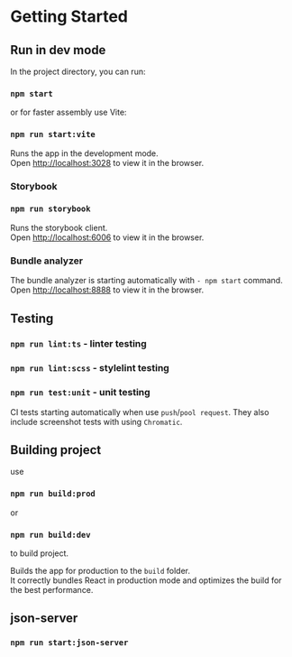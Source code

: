 # Getting Started
## Run in dev mode

In the project directory, you can run:

### `npm start`

or for faster assembly use Vite:

### `npm run start:vite`

Runs the app in the development mode.\
Open [http://localhost:3028](http://localhost:3000) to view it in the browser.

### Storybook

### `npm run storybook`

Runs the storybook client.\
Open [http://localhost:6006](http://localhost:6006) to view it in the browser.

### Bundle analyzer

The bundle analyzer is starting automatically with `- npm start` command.\
Open [http://localhost:8888](http://localhost:8888) to view it in the browser.

## Testing

### `npm run lint:ts` - linter testing

### `npm run lint:scss` - stylelint testing

### `npm run test:unit` - unit testing

CI tests starting automatically when use `push`/`pool request`.
They also include screenshot tests with using `Chromatic`.

## Building project

use

### `npm run build:prod`

or

### `npm run build:dev`

to build project.

Builds the app for production to the `build` folder.\
It correctly bundles React in production mode and optimizes the build for the best performance.

## json-server

### `npm run start:json-server`